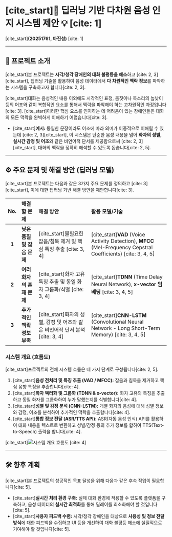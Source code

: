 # [cite_start]📝 **딥러닝 기반 다차원 음성 인지 시스템 제안** 💡 [cite: 1]
[cite_start]**(20251761, 마진성)** [cite: 1]

---

## 📌 **프로젝트 소개**

[cite_start]본 프로젝트는 **시각/청각 장애인의 대화 불평등을 해소**하고 [cite: 2, 3][cite_start], 딥러닝 기술을 활용하여 음성 데이터에서 **다 차원적인 맥락 정보**를 파악하는 시스템을 구축하고자 합니다[cite: 2, 3].

[cite_start]대화는 음성적인 내용 이외에도 시각적인 표정, 몸짓이나 목소리의 높낮이 등의 어조와 같이 복합적인 요소를 통해서 맥락을 파악해야 하는 고차원적인 과정입니다[cite: 3]. [cite_start]이러한 핵심 요소를 인지하는 데 어려움이 있는 장애인들은 대화의 모든 맥락을 완벽하게 이해하기 어렵습니다[cite: 3].

* [cite_start]**예시:** 동일한 문장이라도 어조에 따라 의미가 이중적으로 이해될 수 있는데 [cite: 2, 3][cite_start], 이 시스템은 단순한 음성 내용을 넘어 **화자의 성별, 실시간 감정 및 어조**와 같은 비언어적 단서를 제공함으로써 [cite: 2, 3][cite_start], 대화의 맥락을 정확히 해석할 수 있도록 돕습니다[cite: 2, 5].

---

## ⚙️ **주요 문제 및 해결 방안 (딥러닝 모델)**

[cite_start]본 프로젝트는 다음과 같은 3가지 주요 문제를 정의하고 [cite: 3][cite_start], 이에 대한 딥러닝 기반 해결 방안을 제안합니다[cite: 3].

| No. | 해결할 문제 | 해결 방안 | 활용 모델/기술 |
| :---: | :--- | :--- | :--- |
| **1** | **낮은 품질 및 잡음 문제** | [cite_start]불필요한 잡음/침묵 제거 및 핵심 특징 추출 [cite: 3, 4] | [cite_start]**VAD** (Voice Activity Detection), **MFCC** (Mel-Frequency Cepstral Coefficients) [cite: 3, 4, 5] |
| **2** | **여러 화자의 혼재 문제** | [cite_start]화자 고유 특징 추출 및 동일 화자 그룹화/식별 [cite: 3, 4] | [cite_start]**TDNN** (Time Delay Neural Network), **x-vector 임베딩** [cite: 3, 4, 5] |
| **3** | **추가적인 맥락 정보 부족** | [cite_start]화자의 성별, 감정 및 어조와 같은 비언어적 단서 분석 [cite: 3, 4] | [cite_start]**CNN-LSTM** (Convolutional Neural Network - Long Short-Term Memory) [cite: 3, 4, 5] |

### **시스템 개요 (흐름도)**

[cite_start]프로젝트의 전체 시스템 흐름은 네 가지 단계로 구성됩니다[cite: 2, 5].

1.  [cite_start]**음성 전처리 및 특징 추출 (VAD / MFCC):** 잡음과 침묵을 제거하고 핵심 음향 특징을 추출합니다[cite: 4].
2.  [cite_start]**화자 벡터화 및 그룹화 (TDNN & x-vector):** 화자 고유의 특징을 추출하고 동일 화자를 그룹화하여 누가 말했는지를 식별합니다[cite: 4].
3.  [cite_start]**성별 및 감정 분석 (CNN-LSTM):** 개별 화자의 음성에 대해 성별 정보와 감정, 어조를 분석하여 추가적인 맥락을 추출합니다[cite: 4].
4.  [cite_start]**통합 정보 전달 (ASR/TTS API):** ASR(자동 음성 인식) API를 활용하여 대화 내용을 텍스트로 변환하고 성별/감정 등의 추가 정보를 합하여 TTS(Text-to-Speech) 출력을 합니다[cite: 4].

[cite_start]![시스템 개요 흐름도](https://i.imgur.com/example_flowchart.png) [cite: 4]

---

## 🛠️ **향후 계획**

[cite_start]본 프로젝트의 성공적인 목표 달성을 위해 다음과 같은 후속 작업이 필요합니다[cite: 5].

* [cite_start]**실시간 처리 환경 구축:** 실제 대화 환경에 적용할 수 있도록 플랫폼을 구축하고, 음성 데이터의 **실시간 최적화**를 통해 딜레이를 최소화해야 할 것입니다[cite: 5].
* [cite_start]**사용자 피드백 수렴:** 시각/청각 장애인을 대상으로 **사용성 및 정보 전달 방식**에 대한 피드백을 수집하고 UI 등을 개선하여 대화 불평등 해소에 실질적으로 기여해야 할 것입니다[cite: 5].
